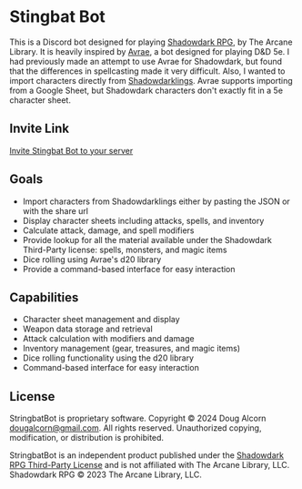 # Stingbat Bot

This is a Discord bot designed for playing [Shadowdark RPG](https://www.thearcanelibrary.com/pages/shadowdark "Shadowdark RPG"), by The Arcane Library. It is heavily inspired by [Avrae](https://avrae.io/), a bot designed for playing D&D 5e. I had previously made an attempt to use Avrae for Shadowdark, but found that the differences in spellcasting made it very difficult. Also, I wanted to import characters directly from [Shadowdarklings](https://shadowdarklings.net). Avrae supports importing from a Google Sheet, but Shadowdark characters don't exactly fit in a 5e character sheet.

## Invite Link
[Invite Stingbat Bot to your server](https://discord.com/oauth2/authorize?client_id=1300123142785601667&permissions=2048&response_type=code&redirect_uri=https%3A%2F%2Fstingbatbot.com&integration_type=0&scope=identify+applications.commands+bot+guilds+dm_channels.messages.read+dm_channels.messages.write+messages.read)

## Goals
- Import characters from Shadowdarklings either by pasting the JSON or with the share url
- Display character sheets including attacks, spells, and inventory
- Calculate attack, damage, and spell modifiers
- Provide lookup for all the material available under the Shadowdark Third-Party license: spells, monsters, and magic items
- Dice rolling using Avrae's d20 library
- Provide a command-based interface for easy interaction

## Capabilities
- Character sheet management and display
- Weapon data storage and retrieval
- Attack calculation with modifiers and damage
- Inventory management (gear, treasures, and magic items)
- Dice rolling functionality using the d20 library
- Command-based interface for easy interaction

## License
StringbatBot is proprietary software.
Copyright © 2024 Doug Alcorn <dougalcorn@gmail.com>. All rights reserved.
Unauthorized copying, modification, or distribution is prohibited.

StringbatBot is an independent product published under the [Shadowdark RPG Third-Party License](https://www.thearcanelibrary.com/blogs/shadowdark-blog/faq-on-the-shadowdark-rpg-third-party-license) and is not affiliated with The Arcane Library, LLC. Shadowdark RPG © 2023 The Arcane Library, LLC.